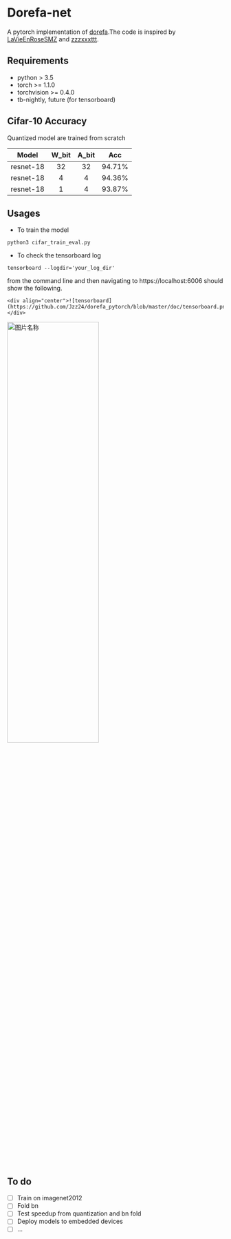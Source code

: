 # Dorefa-net 
A pytorch implementation of [dorefa](https://arxiv.org/abs/1606.06160).The code is inspired by [LaVieEnRoseSMZ](https://github.com/LaVieEnRoseSMZ/AutoBNN) and [zzzxxxttt](https://github.com/kuangliu/pytorch-cifar).

## Requirements
* python > 3.5
* torch >= 1.1.0
* torchvision >= 0.4.0
* tb-nightly, future (for tensorboard)

## Cifar-10 Accuracy

Quantized model are trained from scratch

| Model | W_bit | A_bit | Acc |
| :-: | :-: | :-: |:-: |
| resnet-18      | 32   |   32     | 94.71%     |
| resnet-18      |   4   |   4      |  94.36%     |
| resnet-18      |   1   |   4      |  93.87%     |


## Usages
* To train the model 
```
python3 cifar_train_eval.py
```
* To check the tensorboard log 
```
tensorboard --logdir='your_log_dir'
```
from the command line and then navigating to https://localhost:6006 should show the following.

    <div align="center">![tensorboard](https://github.com/Jzz24/dorefa_pytorch/blob/master/doc/tensorboard.png) </div>

<img src="https://github.com/Jzz24/dorefa_pytorch/blob/master/doc/tensorboard.png" width = "65%" height = "50%" alt="图片名称" align="center" />



## To do
- [ ]    Train on imagenet2012
- [ ]    Fold bn
- [ ]    Test speedup from quantization and bn fold
- [ ]    Deploy models to embedded devices
- [ ]    ...
